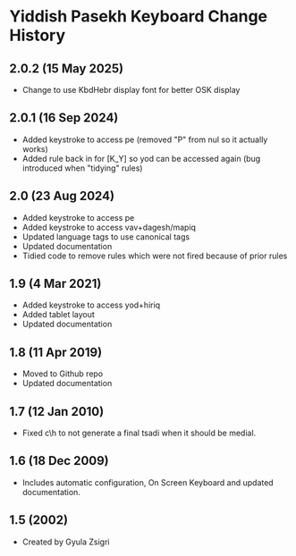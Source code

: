 Yiddish Pasekh Keyboard Change History
=======================

2.0.2 (15 May 2025)
-----------------
* Change to use KbdHebr display font for better OSK display

2.0.1 (16 Sep 2024)
-----------------
* Added keystroke to access pe (removed "P" from nul so it actually works)
* Added rule back in for [K_Y] so yod can be accessed again (bug introduced when "tidying" rules)

2.0 (23 Aug 2024)
-----------------
* Added keystroke to access pe
* Added keystroke to access vav+dagesh/mapiq
* Updated language tags to use canonical tags
* Updated documentation
* Tidied code to remove rules which were not fired because of prior rules

1.9 (4 Mar 2021)
-----------------
* Added keystroke to access yod+hiriq
* Added tablet layout
* Updated documentation

1.8 (11 Apr 2019)
-----------------
* Moved to Github repo
* Updated documentation

1.7 (12 Jan 2010)
-----------------
* Fixed c\h to not generate a final tsadi when it should be medial.

1.6 (18 Dec 2009)
-----------------
* Includes automatic configuration, On Screen Keyboard and updated documentation.

1.5 (2002)
-----------------
* Created by Gyula Zsigri
